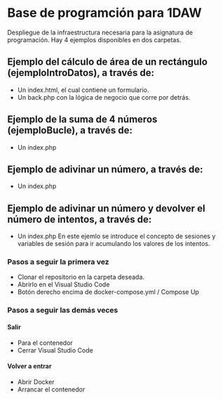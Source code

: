 # Base de programción para 1DAW
Despliegue de la infraestructura necesaria para la asignatura de programación.
Hay 4 ejemplos disponibles en dos carpetas.

## Ejemplo del cálculo de área de un rectángulo (ejemploIntroDatos), a través de:
- Un index.html, el cual contiene un formulario.
- Un back.php con la lógica de negocio que corre por detrás.

## Ejemplo de la suma de 4 números (ejemploBucle), a través de:
- Un index.php

## Ejemplo de adivinar un número, a través de:
- Un index.php

## Ejemplo de adivinar un número y devolver el número de intentos, a través de:
- Un index.php
En este ejemlo se introduce el concepto de sesiones y variables de sesión para ir acumulando los valores de los intentos.

### Pasos a seguir la primera vez
- Clonar el repositorio en la carpeta deseada.
- Abrirlo en el Visual Studio Code
- Botón derecho encima de docker-compose.yml / Compose Up

### Pasos a seguir las demás veces
#### Salir
- Para el contenedor
- Cerrar Visual Studio Code
#### Volver a entrar
- Abrir Docker
- Arrancar el contenedor